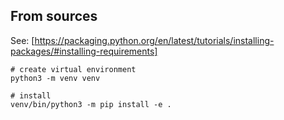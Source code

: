 ## From sources

See: [https://packaging.python.org/en/latest/tutorials/installing-packages/#installing-requirements]

```commandline
# create virtual environment
python3 -m venv venv

# install 
venv/bin/python3 -m pip install -e .
```

